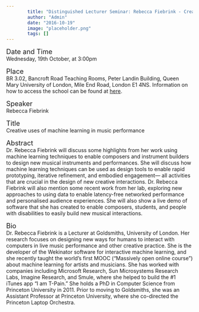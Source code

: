 ```yaml
---
        title: "Distinguished Lecturer Seminar: Rebecca Fiebrink - Creative uses of machine learning in music performance"
        author: "Admin"
        date: "2016-10-19"
        image: "placeholder.png"
        tags: []
---
```


<span style="font-size: 130%;">Date and Time</span></br>
Wednesday, 19th October, at 3:00pm

<span style="font-size: 130%;">Place</span></br>
BR 3.02, Bancroft Road Teaching Rooms, Peter Landin Building, Queen Mary University of London, Mile End Road, London E1 4NS. Information on how to access the school can be found at <a href="http://www.eecs.qmul.ac.uk/contact-us/">here</a>.

<span style="font-size: 130%;">Speaker</span></br>
Rebecca Fiebrink 

<span style="font-size: 130%;">Title</span></br>
Creative uses of machine learning in music performance

<span style="font-size: 130%;">Abstract</span></br>
Dr. Rebecca Fiebrink will discuss some highlights from her work using machine learning techniques to enable composers and instrument builders to design new musical instruments and performances. She will discuss how machine learning techniques can be used as design tools to enable rapid prototyping, iterative refinement, and embodied engagement— all activities that are crucial in the design of new creative interactions.
Dr. Rebecca Fiebrink will also mention some recent work from her lab, exploring new approaches to using data to enable latency-free networked performance and personalised audience experiences. She will also show a live demo of software that she has created to enable composers, students, and people with disabilities to easily build new musical interactions.

<span style="font-size: 130%;">Bio</span></br>
Dr. Rebecca Fiebrink is a Lecturer at Goldsmiths, University of London. Her research focuses on designing new ways for humans to interact with computers in live music performance and other creative practice. She is the developer of the Wekinator software for interactive machine learning, and she recently taught the world’s first MOOC (“Massively open online course”) about machine learning for artists and musicians. She has worked with companies including Microsoft Research, Sun Microsystems Research Labs, Imagine Research, and Smule, where she helped to build the #1 iTunes app “I am T-Pain.” She holds a PhD in Computer Science from Princeton University in 2011. Prior to moving to Goldsmiths, she was an Assistant Professor at Princeton University, where she co-directed the Princeton Laptop Orchestra.

